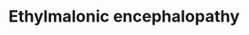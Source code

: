 ---
annotations:
- type: Pathway Ontology
  value: ethylmalonic encephalopathy pathway
- type: Disease Ontology
  value: ethylmalonic encephalopathy
authors:
- DeSl
- Andra
- Egonw
- Eweitz
- Finterly
- Fehrhart
communities:
- IEM
- RareDiseases
description: Cysteine is converted into pyruvate and hydrogen sulfide (H2S) through
  desulphuration and deamination. Then, H2S is oxidised by SQR, after which ETHE1
  takes care of converting into sulfite (SO3 2-). One disorder named Ethylmalonic
  encephalopathy (EE) is linked to this pathway, a rare mitochondrial disease caused
  by variants within the ETHE1 gene.   This pathway was inspired by Chapter 9 (edition
  4) of the book of Blau (ISBN 3642403360 (978-3642403361)).
last-edited: 2021-11-30
organisms:
- Homo sapiens
redirect_from:
- /index.php/Pathway:WP5030
- /instance/WP5030
schema-jsonld:
- '@context': https://schema.org/
  '@id': https://wikipathways.github.io/pathways/WP5030.html
  '@type': Dataset
  creator:
    '@type': Organization
    name: WikiPathways
  description: Cysteine is converted into pyruvate and hydrogen sulfide (H2S) through
    desulphuration and deamination. Then, H2S is oxidised by SQR, after which ETHE1
    takes care of converting into sulfite (SO3 2-). One disorder named Ethylmalonic
    encephalopathy (EE) is linked to this pathway, a rare mitochondrial disease caused
    by variants within the ETHE1 gene.   This pathway was inspired by Chapter 9 (edition
    4) of the book of Blau (ISBN 3642403360 (978-3642403361)).
  keywords:
  - SOX
  - O2
  - 2 H2O
  - H2S
  - glutathione
  - SQR
  - 'OXPHOS '
  - Pyruvate
  - SO4 2-
  - (thiosulfate)
  - S2O3 2-
  - Rhodanese
  - (sulfite)
  - (sulfate)
  - pathway
  - ETHE1
  - CoEnzyme Q
  - S-sulfanylglutathione
  - Electron
  - 'R-SSH, example:'
  - Cysteine
  - SO3 2-
  - 'R, example:'
  license: CC0
  name: Ethylmalonic encephalopathy
seo: CreativeWork
title: Ethylmalonic encephalopathy
wpid: WP5030
---
